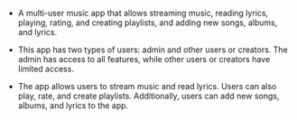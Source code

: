  * A multi-user music app that allows streaming music, reading lyrics, playing, rating, and creating playlists, and adding new songs, albums, and lyrics.
 
 * This app has two types of users: admin and other users or creators. The admin has access to all features, while other users or creators have limited access.
 
 * The app allows users to stream music and read lyrics. Users can also play, rate, and create playlists. Additionally, users can add new songs, albums, and lyrics to the app.